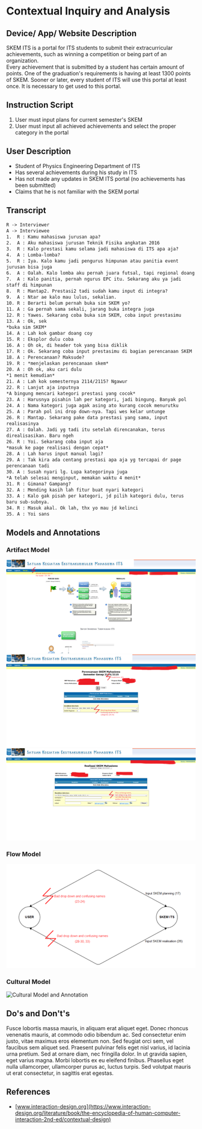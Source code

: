 # Contextual Inquiry and Analysis
## Device/ App/ Website Description
SKEM ITS is a portal for ITS students to submit their extracurricular achievements, such as winning a competition or being part of an organization.  
Every achievement that is submitted by a student has certain amount of points. One of the graduation's requirements is having at least 1300 points of SKEM. Sooner or later, every student of ITS will use this portal at least once. It is necessary to get used to this portal.
## Instruction Script
1. User must input plans for current semester's SKEM
2. User must input all achieved achievements and select the proper category in the portal
## User Description
- Student of Physics Engineering Department of ITS
- Has several achievements during his study in ITS
- Has not made any updates in SKEM ITS portal (no achievements has been submitted)
- Claims that he is not familiar with the SKEM portal
## Transcript
```text
R -> Interviewer
A -> Interviewee
1.  R : Kamu mahasiswa jurusan apa?
2.  A : Aku mahasiswa jurusan Teknik Fisika angkatan 2016
3.  R : Kalo prestasi kamu selama jadi mahasiswa di ITS apa aja?
4.  A : Lomba-lomba?
5.  R : Iya. Kalo kamu jadi pengurus himpunan atau panitia event jurusan bisa juga
6.  A : Oalah. Kalo lomba aku pernah juara futsal, tapi regional doang
7.  A : Kalo panitia, pernah ngurus EPC itu. Sekarang aku ya jadi staff di himpunan
8.  R : Mantap2. Prestasi2 tadi sudah kamu input di integra?
9.  A : Ntar ae kalo mau lulus, sekalian.
10. R : Berarti belum pernah buka sim SKEM yo?
11. A : Ga pernah sama sekali, jarang buka integra juga
12. R : Yawes. Sekarang coba buka sim SKEM, coba input prestasimu
13. A : Ok, sek
*buka sim SKEM*
14. A : Lah kok gambar doang coy
15. R : Eksplor dulu coba
16. A : Oh ok, di header tok yang bisa diklik
17. R : Ok. Sekarang coba input prestasimu di bagian perencanaan SKEM
18. A : Perencanaan? Maksude?
19. R : *menjelaskan perencanaan skem*
20. A : Oh ok, aku cari dulu
*1 menit kemudian*
21. A : Lah kok semesternya 2114/2115? Ngawur
22. R : Lanjut aja inputnya
*A bingung mencari kategori prestasi yang cocok*
23. A : Harusnya pisahin lah per kategori, jadi bingung. Banyak pol
24. A : Nama kategori juga agak asing ato kurang cocok menurutku
25. A : Parah pol ini drop down-nya. Tapi wes kelar untunge
26. R : Mantap. Sekarang pake data prestasi yang sama, input realisasinya
27. A : Oalah. Jadi yg tadi itu setelah direncanakan, terus direalisasikan. Baru ngeh
26. R : Yoi. Sekarang coba input aja
*masuk ke page realisasi dengan cepat*
28. A : Lah harus input manual lagi?
29. A : Tak kira ada centang prestasi apa aja yg tercapai dr page perencanaan tadi
30. A : Susah nyari lg. Lupa kategorinya juga
*A telah selesai menginput, memakan waktu 4 menit*
31. R : Gimana? Gampang?
32. A : Mending kasih lah fitur buat nyari kategori
33. A : Kalo gak pisah per kategori, jd pilih kategori dulu, terus baru sub-subnya.
34. R : Masuk akal. Ok lah, thx yo mau jd kelinci
35. A : Yoi sans
```
## Models and Annotations
### Artifact Model
![SKEM Main Page](images/main.png)
![SKEM Planning Page](images/perencanaan.png)
![SKEM Realisation Page](images/realisasi.png)
### Flow Model
![Flow Model SKEM ITS](images/flow.png)
### Cultural Model
![Cultural Model and Annotation](https://picsum.photos/400/300/?random)
## Do's and Don't's
Fusce lobortis massa mauris, in aliquam erat aliquet eget. Donec rhoncus venenatis mauris, at commodo odio bibendum ac. Sed consectetur enim justo, vitae maximus eros elementum non. Sed feugiat orci sem, vel faucibus sem aliquet sed. Praesent pulvinar felis eget nisl varius, id lacinia urna pretium. Sed at ornare diam, nec fringilla dolor. In ut gravida sapien, eget varius magna. Morbi lobortis ex eu eleifend finibus. Phasellus eget nulla ullamcorper, ullamcorper purus ac, luctus turpis. Sed volutpat mauris ut erat consectetur, in sagittis erat egestas.  
## References
* [www.interaction-design.org](https://www.interaction-design.org/literature/book/the-encyclopedia-of-human-computer-interaction-2nd-ed/contextual-design)
